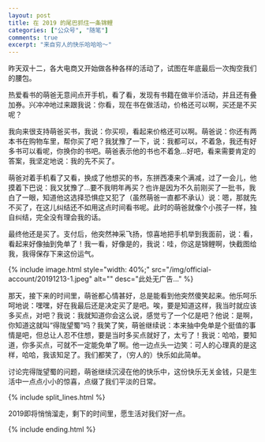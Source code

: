 ```yaml
---
layout: post
title: 在 2019 的尾巴抓住一条锦鲤
categories: ["公众号", "随笔"]
comments: true
excerpt: "来自穷人的快乐哈哈哈～"
---
```


昨天双十二，各大电商又开始做各种各样的活动了，试图在年底最后一次掏空我们的腰包。

热爱看书的萌爸无意间点开手机，看了看，发现有书籍在做半价活动，并且还有叠加券。兴冲冲地过来跟我说：你看，现在书在做活动，价格还可以啊，买还是不买呢？

我向来很支持萌爸买书，我说：你买呗，看起来价格还可以啊。萌爸说：你还有两本书在购物车里，帮你买了吧？我犹豫了一下，说：我都可以，不着急，我还有好多书可以看呢，你换你的书吧。萌爸表示他的书也不着急...好吧，看来需要肯定的答案，我坚定地说：我的先不买了。

萌爸对着手机看了又看，换成了他想买的书，东拼西凑来个满减，过了一会儿，他摸着下巴说：我又犹豫了...要不我明年再买？也许是因为不久前刚买了一批书，我白了一眼，知道他这选择恐惧症又犯了（虽然萌爸一直都不承认）说：嗯，那就先不买了，在这儿纠结还不如用这点时间看书呢。此时的萌爸就像个小孩子一样，独自纠结，完全没有理会我的话。

最终他还是买了。支付后，他突然神采飞扬，惊喜地把手机举到我面前，说：看，看起来好像抽到免单了！我一看，好像是的，我说：哇，你这是锦鲤啊，快截图给我，我得保存下来这份运气。

{% include image.html style="width: 40%;" src="/img/official-account/20191213-1.jpeg" alt="" desc="此处无广告..." %}

那天，接下来的时间里，萌爸都心情甚好，总是能看到他突然傻笑起来。他乐呵乐呵地说：嘿嘿，好在我最后还是决定买了是吧。唉，要是知道这样，我当时就应该多买点，对吧？我说：我就知道你会这么说，感觉亏了一个亿是吧？他说：是啊，你知道这就叫“得陇望蜀”吗？我笑了笑，萌爸继续说：本来抽中免单是个挺值的事情是吧，但总让人忍不住想，要是当时多买点就好了，太亏了！我说：哈哈，要知道，你多买点，可就不一定能免单了啊。他一边点头一边笑：可人的心理真的是这样，哈哈，我该知足了。我们都笑了，（穷人的）快乐如此简单。

讨论完得陇望蜀的问题，萌爸继续沉浸在他的快乐中，这份快乐无关金钱，只是生活中一点点小小的惊喜，点缀了我们平淡的日常。

{% include split_lines.html %}

2019即将悄悄溜走，剩下的时间里，愿生活对我们好一点。

{% include ending.html %}
